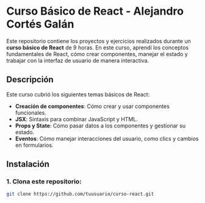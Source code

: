 # Curso Básico de React - Alejandro Cortés Galán

Este repositorio contiene los proyectos y ejercicios realizados durante un **curso básico de React** de 9 horas. En este curso, aprendí los conceptos fundamentales de React, cómo crear componentes, manejar el estado y trabajar con la interfaz de usuario de manera interactiva.

## Descripción

Este curso cubrió los siguientes temas básicos de React:

- **Creación de componentes**: Cómo crear y usar componentes funcionales.
- **JSX**: Sintaxis para combinar JavaScript y HTML.
- **Props y State**: Cómo pasar datos a los componentes y gestionar su estado.
- **Eventos**: Cómo manejar interacciones del usuario, como clics y cambios en formularios.

## Instalación

### 1. Clona este repositorio:

```bash
git clone https://github.com/tuusuario/curso-react.git
